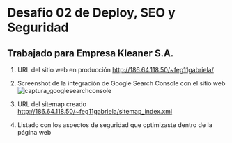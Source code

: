 # Desafio 02 de Deploy, SEO y Seguridad

## Trabajado para Empresa Kleaner S.A.

1. URL del sitio web en producción
http://186.64.118.50/~feg11gabriela/

2. Screenshot de la integración de Google Search Console con el sitio web
![captura_googlesearchconsole](https://user-images.githubusercontent.com/44576817/52022651-9aca5d00-24d8-11e9-8f51-b6fcf18cfd31.JPG)


3. URL del sitemap creado
http://186.64.118.50/~feg11gabriela/sitemap_index.xml

4. Listado con los aspectos de seguridad que optimizaste dentro de la página web

